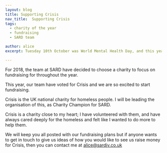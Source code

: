 ```yaml
---
layout: blog
title: Supporting Crisis
nav_title:  Supporting Crisis
tags:
  - charity of the year
  - fundraising
  - SARD team

author: alice
excerpt: Tuesday 10th October was World Mental Health Day, and this year marked a special landmark anniversary. First held in 1992, it was the 25th year of dedicating a day to raising awareness of mental health issues, and to fighting the stigmas surrounding it.

---
```


For 2018, the team at SARD have decided to choose a charity to focus on fundraising for throughout the year.

This year, our team have voted for Crisis and we are so excited to start fundraising. 

Crisis is the UK national charity for homeless people. I will be leading the organisation of this, as Charity Champion for SARD.

Crisis is a charity close to my heart; I have volunteered with them, and have always cared deeply for the homeless and felt like I wanted to do more to help them.

We will keep you all posted with our fundraising plans but if anyone wants to get in touch to give us ideas of how you would like to see us raise money for Crisis, then you can contact
me at <a href="mailto:alice@sardjv.co.uk">alice@sardjv.co.uk</a>

